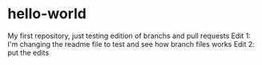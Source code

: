 # hello-world
My first repository, just testing edition of branchs and pull requests
Edit 1: I'm changing the readme file to test and see how branch files works
Edit 2: put the edits
